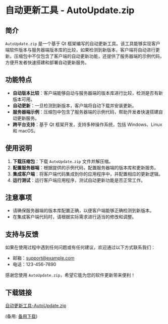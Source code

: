 # 自动更新工具 - AutoUpdate.zip

## 简介

`AutoUpdate.zip` 是一个基于 Qt 框架编写的自动更新工具。该工具能够实现客户端软件版本与服务器端版本库的比较，如果检测到新版本，客户端将自动进行更新。压缩包中不仅包含了客户端的自动更新功能，还提供了服务器端的示例代码，方便开发者快速搭建和部署自动更新服务。

## 功能特点

- **自动版本比较**：客户端能够自动与服务器端的版本库进行比较，检测是否有新版本可用。
- **自动更新**：一旦检测到新版本，客户端将自动下载并安装更新。
- **服务器端示例**：压缩包中包含了服务器端的示例代码，帮助开发者快速搭建自动更新服务。
- **跨平台支持**：基于 Qt 框架开发，支持多种操作系统，包括 Windows、Linux 和 macOS。

## 使用说明

1. **下载压缩包**：下载 `AutoUpdate.zip` 文件并解压缩。
2. **配置服务器端**：根据提供的示例代码，配置服务器端的版本库和更新服务。
3. **集成客户端**：将客户端代码集成到你的应用程序中，并配置相应的更新逻辑。
4. **运行测试**：运行客户端应用程序，测试自动更新功能是否正常工作。

## 注意事项

- 请确保服务器端的版本库配置正确，以便客户端能够正确检测到新版本。
- 在集成客户端代码时，请根据实际需求进行适当的修改和调整。

## 支持与反馈

如果在使用过程中遇到任何问题或有任何建议，欢迎通过以下方式联系我们：

- 邮箱：support@example.com
- 电话：123-456-7890

感谢您使用 `AutoUpdate.zip`，希望它能为您的软件更新带来便利！

## 下载链接
[自动更新工具-AutoUpdate.zip](https://pan.quark.cn/s/40bea9b088ad) 

(备用: [备用下载](https://pan.baidu.com/s/1q9sUwjgHFPfcYg-aoLJisg?pwd=kzc6))
